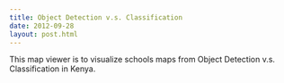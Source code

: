 ```yaml
---
title: Object Detection v.s. Classification
date: 2012-09-28
layout: post.html
---
```


This map viewer is to visualize schools maps from Object Detection v.s. Classification in Kenya.
